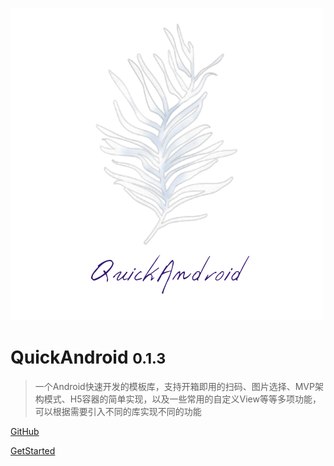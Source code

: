 ![logo](images/QuickAndroid.png ':size=200')

# QuickAndroid <small>0.1.3</small>

> 一个Android快速开发的模板库，支持开箱即用的扫码、图片选择、MVP架构模式、H5容器的简单实现，以及一些常用的自定义View等等多项功能，可以根据需要引入不同的库实现不同的功能

[GitHub](https://github.com/SunnyQjm/quickandroid)

[GetStarted](#quickandroid)

